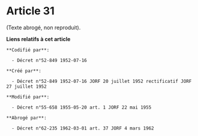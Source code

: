 # Article 31

(Texte abrogé, non reproduit).

**Liens relatifs à cet article**

	**Codifié par**:

	  - Décret n°52-849 1952-07-16

	**Créé par**:

	  - Décret n°52-849 1952-07-16 JORF 20 juillet 1952 rectificatif JORF 27 juillet 1952

	**Modifié par**:

	  - Décret n°55-658 1955-05-20 art. 1 JORF 22 mai 1955

	**Abrogé par**:

	  - Décret n°62-235 1962-03-01 art. 37 JORF 4 mars 1962
